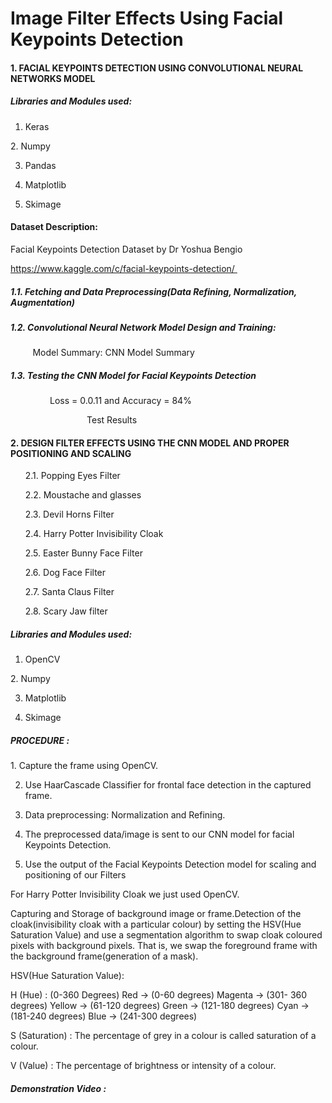 # Image Filter Effects Using Facial Keypoints Detection
#### 1. FACIAL KEYPOINTS DETECTION USING CONVOLUTIONAL NEURAL NETWORKS MODEL

##### Libraries and Modules used:

1. Keras

2. Numpy

3. Pandas

4. Matplotlib

5. Skimage




#### Dataset Description:

Facial Keypoints Detection Dataset by Dr Yoshua Bengio

https://www.kaggle.com/c/facial-keypoints-detection/ 

##### 1.1. Fetching and Data Preprocessing(Data Refining, Normalization, Augmentation) 

##### 1.2. Convolutional Neural Network Model Design and Training:

         Model Summary: CNN Model Summary

##### 1.3. Testing the CNN Model for Facial Keypoints Detection

                Loss = 0.0.11 and Accuracy = 84%

                               Test Results




#### 2. DESIGN FILTER EFFECTS USING THE CNN MODEL AND PROPER POSITIONING AND SCALING

       2.1. Popping Eyes Filter

       2.2. Moustache and glasses

       2.3. Devil Horns Filter

       2.4. Harry Potter Invisibility Cloak

       2.5. Easter Bunny Face Filter

       2.6. Dog Face Filter

       2.7. Santa Claus Filter

       2.8. Scary Jaw filter




##### Libraries and Modules used:

1. OpenCV

2. Numpy

3. Matplotlib

5. Skimage




##### PROCEDURE :

1. Capture the frame using OpenCV.

2. Use HaarCascade Classifier for frontal face detection in the captured frame.

3. Data preprocessing: Normalization and Refining.

4. The preprocessed data/image is sent to our CNN model for facial Keypoints Detection.

5. Use the output of the Facial Keypoints Detection model for scaling and positioning of our Filters




For Harry Potter Invisibility Cloak we just used OpenCV.

Capturing and Storage of background image or frame.Detection of the cloak(invisibility cloak with a particular colour) by setting the HSV(Hue Saturation Value) and use a segmentation algorithm to swap cloak coloured pixels with background pixels. That is, we swap the foreground frame with the background frame(generation of a mask).

HSV(Hue Saturation Value):

H (Hue) : (0-360 Degrees)
Red -> (0-60 degrees)
Magenta -> (301- 360 degrees)
Yellow -> (61-120 degrees)
Green -> (121-180 degrees)
Cyan -> (181-240 degrees)
Blue -> (241-300 degrees)

S (Saturation) :
The percentage of grey in a colour is called saturation of a colour.

V (Value) :
The percentage of brightness or intensity of a colour.




##### Demonstration Video :


